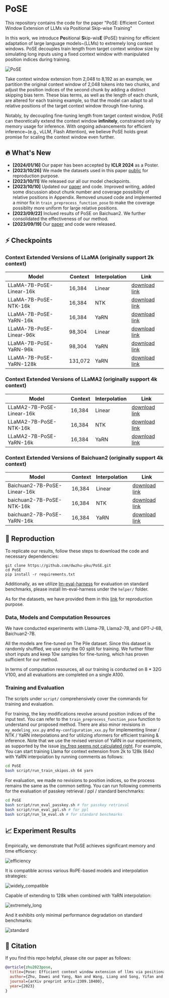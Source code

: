 # PoSE

This repository contains the code for the paper "PoSE: Efficient Context Window Extension of LLMs via Positional Skip-wise Training"

In this work, we introduce **Po**sitional **S**kip-wis**E** (PoSE) training for efficient adaptation of large language models~(LLMs) to extremely long context windows. PoSE decouples train length from target context window size by simulating long inputs using  a fixed context window with manipulated position indices during training.


![PoSE](imgs/pose.png)

Take context window extension from 2,048 to 8,192 as an example, we partition the original context window of 2,048 tokens into two chunks, and adjust the position indices of the second chunk by adding a distinct skipping bias term. These bias terms, as well as the length of each chunk, are altered for each training example, so that the model can adapt to all relative positions of the target context window through fine-tuning.

Notably, by decoupling fine-tuning length from target context window, PoSE can theoretically extend the context window **infinitely**, constrained only by memory usage for inference. With ongoing advancements for efficient inference~(e.g., vLLM, Flash Attention), we believe PoSE holds great promise for scaling the context window even further.

## 🔥 What's New
* **[2024/01/16]** Our paper has been accepted by **ICLR 2024** as a Poster.
* **[2023/10/26]** We made the datasets used in this paper [public](https://huggingface.co/datasets/dwzhu/PoSE-Datasets/tree/main) for reproduction purpose.
* **[2023/10/11]** We released our all our model checkpoints.
* **[2023/10/10]** Updated our [paper](https://arxiv.org/abs/2309.10400) and code. Improved writing, added some discussion about chunk number and coverage possibility of relative positions in Appendix. Removed unused code and implemented a minor fix in `train_preprocess_function_pose` to make the coverage possiblity more uniform for large relative positions.
* **[2023/09/22]** Inclued results of PoSE on Baichuan2. We further consolidated the effectiveness of our method.
* **[2023/09/19]** Our [paper](https://arxiv.org/abs/2309.10400) and code were released.

## ⚡ Checkpoints

### Context Extended Versions of LLaMA (originally support 2k context)

| Model | Context | Interpolation | Link |
| --- | --- | --- | --- |
| LLaMA-7B-PoSE-Linear-16k | 16,384 | Linear | [download link](https://huggingface.co/dwzhu/LLaMA-7B-PoSE-Linear-16k) |
| LLaMA-7B-PoSE-NTK-16k | 16,384 | NTK | [download link](https://huggingface.co/dwzhu/LLaMA-7B-PoSE-NTK-16k) |
| LLaMA-7B-PoSE-YaRN-16k | 16,384 | YaRN | [download link](https://huggingface.co/dwzhu/LLaMA-7B-PoSE-YaRN-16k) |
| LLaMA-7B-PoSE-Linear-96k | 98,304 | Linear | [download link](https://huggingface.co/dwzhu/LLaMA-7B-PoSE-Linear-96k) |
| LLaMA-7B-PoSE-YaRN-96k | 98,304 | YaRN | [download link](https://huggingface.co/dwzhu/LLaMA-7B-PoSE-YaRN-96k) |
| LLaMA-7B-PoSE-YaRN-128k | 131,072 | YaRN | [download link](https://huggingface.co/dwzhu/LLaMA-7B-PoSE-YaRN-128k) |

### Context Extended Versions of LLaMA2 (originally support 4k context)

| Model | Context | Interpolation | Link |
| --- | --- | --- | --- |
| LLaMA2-7B-PoSE-Linear-16k | 16,384 | Linear | [download link](https://huggingface.co/dwzhu/LLaMA2-7B-PoSE-Linear-16k) |
| LLaMA2-7B-PoSE-NTK-16k | 16,384 | NTK | [download link](https://huggingface.co/dwzhu/LLaMA2-7B-PoSE-NTK-16k) |
| LLaMA2-7B-PoSE-YaRN-16k | 16,384 | YaRN | [download link](https://huggingface.co/dwzhu/LLaMA2-7B-PoSE-YaRN-16k) |

### Context Extended Versions of Baichuan2 (originally support 4k context)

| Model | Context | Interpolation | Link |
| --- | --- | --- | --- |
| Baichuan2-7B-PoSE-Linear-16k | 16,384 | Linear | [download link](https://huggingface.co/dwzhu/Baichuan2-7B-PoSE-Linear-16k) |
| baichuan2-7B-PoSE-NTK-16k | 16,384 | NTK | [download link](https://huggingface.co/dwzhu/Baichuan2-7B-PoSE-NTK-16k) |
| baichuan2-7B-PoSE-YaRN-16k | 16,384 | YaRN | [download link](https://huggingface.co/dwzhu/Baichuan2-7B-PoSE-YaRN-16k) |

## 🔧 Reproduction
To replicate our results, follow these steps to download the code and necessary dependencies:
```
git clone https://github.com/dwzhu-pku/PoSE.git
cd PoSE
pip install -r requirements.txt
```
Additionally, as we utilize [lm-eval-harness](https://github.com/EleutherAI/lm-evaluation-harness) for evaluation on standard benchmarks, please install lm-eval-harness under the `helper/` folder.

As for the datasets, we have provided them in this [link](https://huggingface.co/datasets/dwzhu/PoSE-Datasets/tree/main) for reproduction purpose.

### Data, Models and Computation Resources
We have conducted experiments with Llama-7B, Llama2-7B, and GPT-J-6B, Baichuan2-7B.

All the models are fine-tuned on The Pile dataset. Since this dataset is randomly shuffled, we use only the 00 split for training. We further filter short inputs and keep 10w samples for fine-tuning, which has proven sufficient for our method.

In terms of computation resources, all our training is conducted on 8 * 32G V100, and all evaluations are completed on a single A100.

### Training and Evaluation


The scripts under `script/` comprehensively cover the commands for training and evaluation.

For training, the key modifications revolve around position indices of the input text. You can refer to the `train_preprocess_function_pose` function to understand our proposed method. There are also minor revisions in `my_modeling_xxx.py` and `my-configuration_xxx.py` for implementing linear / NTK / YaRN interpolations and for utilizing xformers for efficient training & inference. Note that we use the revised version of YaRN in our experiments, as supported by the issue [inv_freq seems not calculated right](https://github.com/jquesnelle/yarn/issues/24). For example, You can start training Llama for context extension from 2k to 128k (64x) with YaRN interpolation by running comments as follows:

```bash
cd PoSE
bash script/run_train_skipos.sh 64 yarn
```

For evaluation, we made no revisions to position indices, so the process remains the same as the common setting. You can run following comments for the evaluation of passkey retrieval / ppl / standard benchmarks:

```bash
cd PoSE
bash script/run_eval_passkey.sh # for passkey retrieval
bash script/run_eval_ppl.sh # for ppl
bash script/run_lm_eval.sh # for standard benchmarks
```

## 📈 Experiment Results
Empirically, we demonstrate that PoSE achieves significant memory and time efficiency:

![efficiency](imgs/efficiency.png)

It is compatible across various RoPE-based models and interpolation strategies:

![widely_compatible](imgs/widely_compatible.png)

Capable of extending to 128k when combined with YaRN interpolation:

![extremely_long](imgs/extremely_long.png)

And it exhibits only minimal performance degradation on standard benchmarks:

![standard](imgs/standard.png)

## 🌟 Citation
If you find this repo helpful, please cite our paper as follows:

```bibtex
@article{zhu2023pose,
  title={Pose: Efficient context window extension of llms via positional skip-wise training},
  author={Zhu, Dawei and Yang, Nan and Wang, Liang and Song, Yifan and Wu, Wenhao and Wei, Furu and Li, Sujian},
  journal={arXiv preprint arXiv:2309.10400},
  year={2023}
}
```
